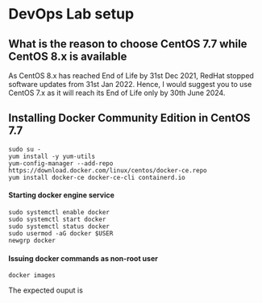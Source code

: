 # DevOps Lab setup

## What is the reason to choose CentOS 7.7 while CentOS 8.x is available
As CentOS 8.x has reached End of Life by 31st Dec 2021,  RedHat stopped software updates from 31st Jan 2022. Hence, I would suggest you to use CentOS 7.x as it will reach its End of Life only by 30th June 2024.

## Installing Docker Community Edition in CentOS 7.7
```
sudo su -
yum install -y yum-utils
yum-config-manager --add-repo https://download.docker.com/linux/centos/docker-ce.repo
yum install docker-ce docker-ce-cli containerd.io
```

#### Starting docker engine service
```
sudo systemctl enable docker
sudo systemctl start docker
sudo systemctl status docker
sudo usermod -aG docker $USER
newgrp docker
```

#### Issuing docker commands as non-root user
```
docker images
```

The expected ouput is
<pre>

</pre>
